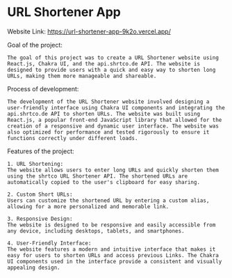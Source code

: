 
# URL Shortener App

Website Link: https://url-shortener-app-9k2o.vercel.app/

Goal of the project:

    The goal of this project was to create a URL Shortener website using React.js, Chakra UI, and the api.shrtco.de API. The website is designed to provide users with a quick and easy way to shorten long URLs, making them more manageable and shareable.

Process of development:

    The development of the URL Shortener website involved designing a user-friendly interface using Chakra UI components and integrating the api.shrtco.de API to shorten URLs. The website was built using React.js, a popular front-end JavaScript library that allowed for the creation of a responsive and dynamic user interface. The website was also optimized for performance and tested rigorously to ensure it functions correctly under different loads.

Features of the project:

    1. URL Shortening: 
    The website allows users to enter long URLs and quickly shorten them using the shrtco URL Shortener API. The shortened URLs are automatically copied to the user's clipboard for easy sharing.

    2. Custom Short URLs: 
    Users can customize the shortened URL by entering a custom alias, allowing for a more personalized and memorable link.

    3. Responsive Design: 
    The website is designed to be responsive and easily accessible from any device, including desktops, tablets, and smartphones.

    4. User-Friendly Interface: 
    The website features a modern and intuitive interface that makes it easy for users to shorten URLs and access previous Links. The Chakra UI components used in the interface provide a consistent and visually appealing design.
